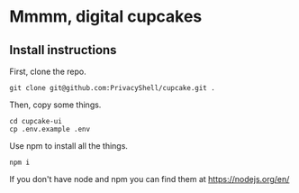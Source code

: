 # Mmmm, digital cupcakes

## Install instructions

First, clone the repo.

`git clone git@github.com:PrivacyShell/cupcake.git .`

Then, copy some things.

`cd cupcake-ui`  
`cp .env.example .env`

Use npm to install all the things.

`npm i`

If you don't have node and npm you can find them at https://nodejs.org/en/

